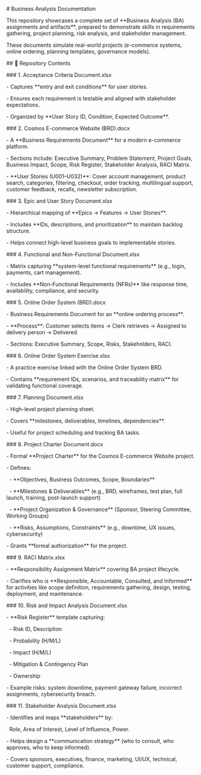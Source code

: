 \# Business Analysis Documentation



This repository showcases a complete set of \*\*Business Analysis (BA) assignments and artifacts\*\*, prepared to demonstrate skills in requirements gathering, project planning, risk analysis, and stakeholder management.  



These documents simulate real-world projects (e-commerce systems, online ordering, planning templates, governance models).







\## 📂 Repository Contents



\### 1. Acceptance Criteria Document.xlsx  

\- Captures \*\*entry and exit conditions\*\* for user stories.  

\- Ensures each requirement is testable and aligned with stakeholder expectations.  

\- Organized by \*\*User Story ID, Condition, Expected Outcome\*\*.





\### 2. Cosmos E-commerce Website (BRD).docx  

\- A \*\*Business Requirements Document\*\* for a modern e-commerce platform.  

\- Sections include: Executive Summary, Problem Statement, Project Goals, Business Impact, Scope, Risk Register, Stakeholder Analysis, RACI Matrix.  

\- \*\*User Stories (U001–U032)\*\*: Cover account management, product search, categories, filtering, checkout, order tracking, multilingual support, customer feedback, recalls, newsletter subscription.  





\### 3. Epic and User Story Document.xlsx  

\- Hierarchical mapping of \*\*Epics → Features → User Stories\*\*.  

\- Includes \*\*IDs, descriptions, and prioritization\*\* to maintain backlog structure.  

\- Helps connect high-level business goals to implementable stories.



\### 4. Functional and Non-Functional Document.xlsx  

\- Matrix capturing \*\*system-level functional requirements\*\* (e.g., login, payments, cart management).  

\- Includes \*\*Non-Functional Requirements (NFRs)\*\* like response time, availability, compliance, and security.





\### 5. Online Order System (BRD).docx 

\- Business Requirements Document for an \*\*online ordering process\*\*.  

\- \*\*Process\*\*: Customer selects items → Clerk retrieves → Assigned to delivery person → Delivered.  

\- Sections: Executive Summary, Scope, Risks, Stakeholders, RACI.  



\### 6. Online Order System Exercise.xlsx  

\- A practice exercise linked with the Online Order System BRD.  

\- Contains \*\*requirement IDs, scenarios, and traceability matrix\*\* for validating functional coverage.



\### 7. Planning Document.xlsx  

\- High-level project planning sheet.  

\- Covers \*\*milestones, deliverables, timelines, dependencies\*\*.  

\- Useful for project scheduling and tracking BA tasks.





\### 8. Project Charter Document.docx 

\- Formal \*\*Project Charter\*\* for the Cosmos E-commerce Website project.  

\- Defines:  

&nbsp; - \*\*Objectives, Business Outcomes, Scope, Boundaries\*\*  

&nbsp; - \*\*Milestones \& Deliverables\*\* (e.g., BRD, wireframes, test plan, full launch, training, post-launch support)  

&nbsp; - \*\*Project Organization \& Governance\*\* (Sponsor, Steering Committee, Working Groups)  

&nbsp; - \*\*Risks, Assumptions, Constraints\*\* (e.g., downtime, UX issues, cybersecurity)  

\- Grants \*\*formal authorization\*\* for the project.





\### 9. RACI Matrix.xlsx  

\- \*\*Responsibility Assignment Matrix\*\* covering BA project lifecycle.  

\- Clarifies who is \*\*Responsible, Accountable, Consulted, and Informed\*\* for activities like scope definition, requirements gathering, design, testing, deployment, and maintenance.





\### 10. Risk and Impact Analysis Document.xlsx  

\- \*\*Risk Register\*\* template capturing:  

&nbsp; - Risk ID, Description  

&nbsp; - Probability (H/M/L)  

&nbsp; - Impact (H/M/L)  

&nbsp; - Mitigation \& Contingency Plan  

&nbsp; - Ownership  

\- Example risks: system downtime, payment gateway failure, incorrect assignments, cybersecurity breach.





\### 11. Stakeholder Analysis Document.xlsx  

\- Identifies and maps \*\*stakeholders\*\* by:  

&nbsp; Role, Area of Interest, Level of Influence, Power.  

\- Helps design a \*\*communication strategy\*\* (who to consult, who approves, who to keep informed).  

\- Covers sponsors, executives, finance, marketing, UI/UX, technical, customer support, compliance.



